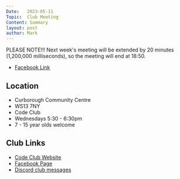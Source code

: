 ```yaml
---
Date:   2023-05-11
Topic:  Club Meeting
Content: Summary
layout: post
author: Mark
---
```

PLEASE NOTE!!! Next week's meeting will be extended by 20 minutes (1,200,000 milliseconds), so the meeting will end at 18:50.



* [Facebook Link](https://www.facebook.com/720665616418529/posts/749970453488045)

## Location

* Curborough Community Centre
* WS13 7NY
* Code Club
* Wednesdays 5:30 - 6:30pm
* 7 - 15 year olds welcome

## Club Links

* [Code Club Website](https://lichfield-code-club.github.io/)
* [Facebook Page](https://www.facebook.com/LichfieldCoders)
* [Discord club messages](https://discord.gg/szz6xGK)
